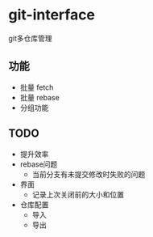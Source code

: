 # git-interface

git多仓库管理

## 功能

* 批量 fetch
* 批量 rebase
* 分组功能

## TODO

* 提升效率
* rebase问题
    * 当前分支有未提交修改时失败的问题
* 界面
    * 记录上次关闭前的大小和位置
* 仓库配置
    * 导入
    * 导出
